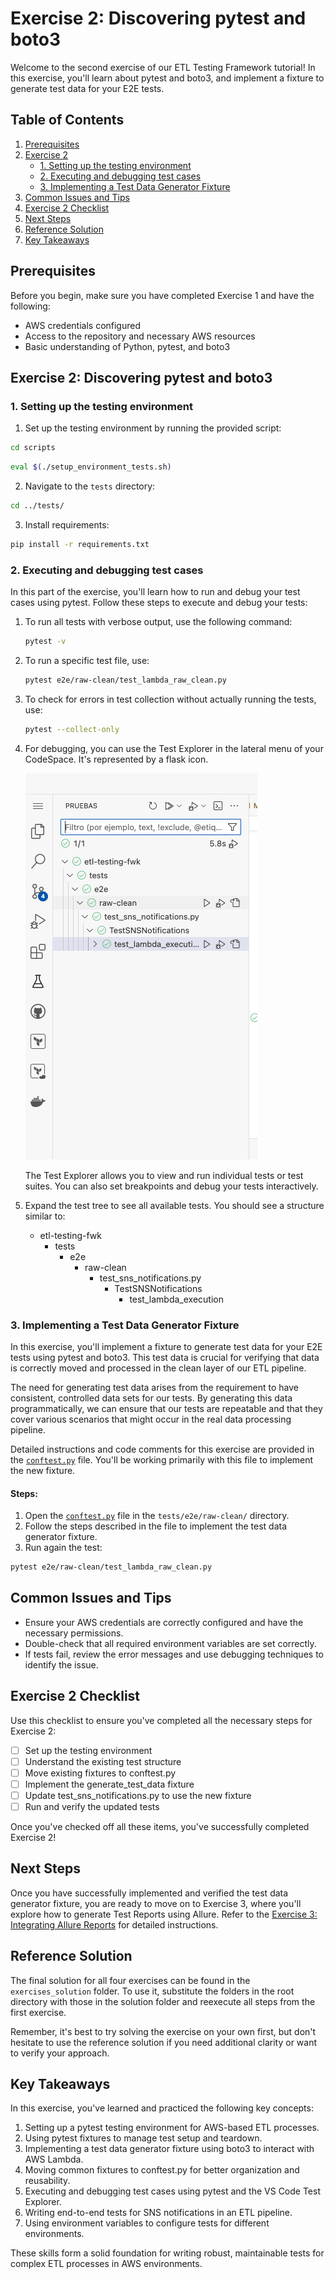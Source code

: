 # Exercise 2: Discovering pytest and boto3

Welcome to the second exercise of our ETL Testing Framework tutorial! In this exercise, you'll learn about pytest and boto3, and implement a fixture to generate test data for your E2E tests.

## Table of Contents
1. [Prerequisites](#prerequisites)
2. [Exercise 2](#exercise-2-discovering-pytest-and-boto3)
    - [1. Setting up the testing environment](#1-setting-up-the-testing-environment)
    - [2. Executing and debugging test cases](#2-executing-and-debugging-test-cases)
    - [3. Implementing a Test Data Generator Fixture](#3-implementing-a-test-data-generator-fixture)
3. [Common Issues and Tips](#common-issues-and-tips)
4. [Exercise 2 Checklist](#exercise-2-checklist)
5. [Next Steps](#next-steps)
6. [Reference Solution](#reference-solution)
7. [Key Takeaways](#key-takeaways)

## Prerequisites
Before you begin, make sure you have completed Exercise 1 and have the following:
- AWS credentials configured
- Access to the repository and necessary AWS resources
- Basic understanding of Python, pytest, and boto3

## Exercise 2: Discovering pytest and boto3

### 1. Setting up the testing environment

1. Set up the testing environment by running the provided script:

```bash
cd scripts  
```

```bash
eval $(./setup_environment_tests.sh) 
```

2. Navigate to the `tests` directory:
```bash
cd ../tests/
```

3. Install requirements:
```bash
pip install -r requirements.txt
```

### 2. Executing and debugging test cases

In this part of the exercise, you'll learn how to run and debug your test cases using pytest. Follow these steps to execute and debug your tests:

1. To run all tests with verbose output, use the following command:

   ```bash
   pytest -v
   ```

2. To run a specific test file, use:

   ```bash
   pytest e2e/raw-clean/test_lambda_raw_clean.py
   ```

3. To check for errors in test collection without actually running the tests, use:

   ```bash
   pytest --collect-only
   ```

4. For debugging, you can use the Test Explorer in the lateral menu of your CodeSpace. It's represented by a flask icon.

   ![Test Explorer in CodeSpace](../../assets/tests-debugger.png)

   The Test Explorer allows you to view and run individual tests or test suites. You can also set breakpoints and debug your tests interactively.

5. Expand the test tree to see all available tests. You should see a structure similar to:
   - etl-testing-fwk
     - tests
       - e2e
         - raw-clean
           - test_sns_notifications.py
             - TestSNSNotifications
               - test_lambda_execution

### 3. Implementing a Test Data Generator Fixture

In this exercise, you'll implement a fixture to generate test data for your E2E tests using pytest and boto3. This test data is crucial for verifying that data is correctly moved and processed in the clean layer of our ETL pipeline.

The need for generating test data arises from the requirement to have consistent, controlled data sets for our tests. By generating this data programmatically, we can ensure that our tests are repeatable and that they cover various scenarios that might occur in the real data processing pipeline.

Detailed instructions and code comments for this exercise are provided in the [`conftest.py`](raw-clean/conftest.py) file. You'll be working primarily with this file to implement the new fixture.

#### Steps:

1. Open the [`conftest.py`](raw-clean/conftest.py) file in the `tests/e2e/raw-clean/` directory.
2. Follow the steps described in the file to implement the test data generator fixture.
3. Run again the test:

```bash
pytest e2e/raw-clean/test_lambda_raw_clean.py
```

## Common Issues and Tips
- Ensure your AWS credentials are correctly configured and have the necessary permissions.
- Double-check that all required environment variables are set correctly.
- If tests fail, review the error messages and use debugging techniques to identify the issue.

## Exercise 2 Checklist

Use this checklist to ensure you've completed all the necessary steps for Exercise 2:

- [ ] Set up the testing environment
- [ ] Understand the existing test structure
- [ ] Move existing fixtures to conftest.py
- [ ] Implement the generate_test_data fixture
- [ ] Update test_sns_notifications.py to use the new fixture
- [ ] Run and verify the updated tests

Once you've checked off all these items, you've successfully completed Exercise 2!

## Next Steps
Once you have successfully implemented and verified the test data generator fixture, you are ready to move on to Exercise 3, where you'll explore how to generate Test Reports using Allure. Refer to the [Exercise 3: Integrating Allure Reports](ALLURE_README.md) for detailed instructions.

## Reference Solution

The final solution for all four exercises can be found in the `exercises_solution` folder. To use it, substitute the folders in the root directory with those in the solution folder and reexecute all steps from the first exercise.

Remember, it's best to try solving the exercise on your own first, but don't hesitate to use the reference solution if you need additional clarity or want to verify your approach.

## Key Takeaways

In this exercise, you've learned and practiced the following key concepts:

1. Setting up a pytest testing environment for AWS-based ETL processes.
2. Using pytest fixtures to manage test setup and teardown.
3. Implementing a test data generator fixture using boto3 to interact with AWS Lambda.
4. Moving common fixtures to conftest.py for better organization and reusability.
5. Executing and debugging test cases using pytest and the VS Code Test Explorer.
6. Writing end-to-end tests for SNS notifications in an ETL pipeline.
7. Using environment variables to configure tests for different environments.

These skills form a solid foundation for writing robust, maintainable tests for complex ETL processes in AWS environments.